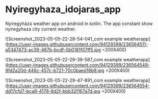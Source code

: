 # Nyiregyhaza_idojaras_app
Nyíregyháza weather app on android in kotlin. The app constant show nyiregyhaza city current weather.

![Screenshot_2023-05-05-22-28-54-041_com example weatherapp](https://user-images.githubusercontent.com/94129399/236564511-a5347473-ac39-467b-bcdf-0b0181f07ff5.jpg =200X400)

![Screenshot_2023-05-05-22-29-38-587_com example weatherapp](https://user-images.githubusercontent.com/94129399/236564549-9fd2a20d-446c-457c-b721-70c0baed18b9.jpg =200X400)

![Screenshot_2023-05-05-22-29-47-891_com example weatherapp](https://user-images.githubusercontent.com/94129399/236564554-dd17cfd7-bca9-4178-8d2f-bbb32f167a7d.jpg =200X400)

